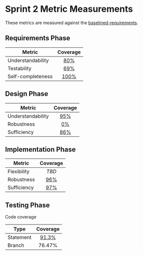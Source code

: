 # Sprint 2 Metric Measurements

These metrics are measured against the [baselined-requirements](./baselined-requirements.pdf). 


## Requirements Phase

Metric | Coverage
--- | :---:
Understandability | [80%](./requirements-understandability-measurements.md)
Testability | [69%](./requirements-testability-measurements.md)
Self-completeness | [100%](./requirements-self-completeness-measurements.md)


## Design Phase

Metric | Coverage
--- | :---:
Understandability | [95%](./design-understandability-measurements.md)
Robustness | [0%](./design-robustness-measurements.md)
Sufficiency | [86%](./design-sufficiency-measurements.md)


## Implementation Phase

Metric | Coverage
--- | :---:
Flexibility | *TBD*
Robustness | [96%](./implementation-robustness-measurements.md)
Sufficiency | [97%](./implementation-sufficiency-measurements.md)


## Testing Phase

Code coverage

Type | Coverage
--- | :---:
Statement | [91.3%](https://coveralls.io/builds/9094818)
Branch | 76.47%
